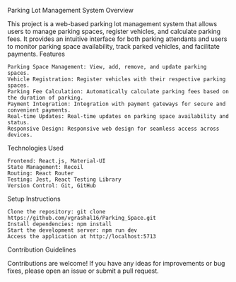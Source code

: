 Parking Lot Management System
Overview

This project is a web-based parking lot management system that allows users to manage parking spaces, register vehicles, and calculate parking fees. It provides an intuitive interface for both parking attendants and users to monitor parking space availability, track parked vehicles, and facilitate payments.
Features

    Parking Space Management: View, add, remove, and update parking spaces.
    Vehicle Registration: Register vehicles with their respective parking spaces.
    Parking Fee Calculation: Automatically calculate parking fees based on the duration of parking.
    Payment Integration: Integration with payment gateways for secure and convenient payments.
    Real-time Updates: Real-time updates on parking space availability and status.
    Responsive Design: Responsive web design for seamless access across devices.

Technologies Used

    Frontend: React.js, Material-UI
    State Management: Recoil
    Routing: React Router
    Testing: Jest, React Testing Library
    Version Control: Git, GitHub

Setup Instructions

    Clone the repository: git clone https://github.com/vgrashal16/Parking_Space.git
    Install dependencies: npm install
    Start the development server: npm run dev
    Access the application at http://localhost:5713

Contribution Guidelines

Contributions are welcome! If you have any ideas for improvements or bug fixes, please open an issue or submit a pull request.
